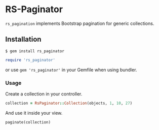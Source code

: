 # RS-Paginator

``rs_pagination`` implements Bootstrap pagination for generic collections.


## Installation

```
$ gem install rs_paginator
```

```ruby
require 'rs_paginator'
```

or use ``gem 'rs_paginator'`` in your Gemfile when using bundler.


### Usage

Create a collection in your controller.
```ruby
collection = RsPaginator::Collection(objects, 1, 10, 27)
```

And use it inside your view.
```ruby
paginate(collection)
```
